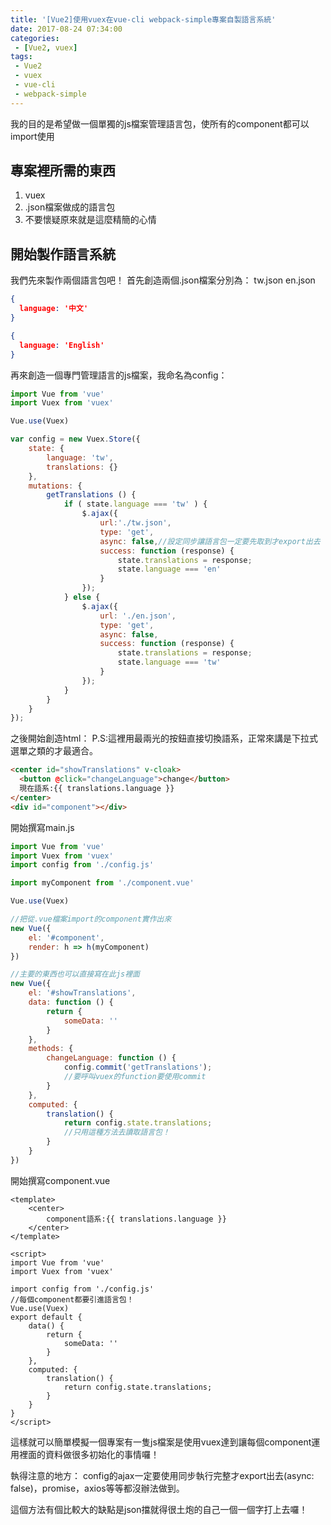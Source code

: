 ```yaml
---
title: '[Vue2]使用vuex在vue-cli webpack-simple專案自製語言系統'
date: 2017-08-24 07:34:00
categories:
 - [Vue2, vuex]
tags:
 - Vue2
 - vuex
 - vue-cli
 - webpack-simple
---
```

我的目的是希望做一個單獨的js檔案管理語言包，使所有的component都可以import使用

## 專案裡所需的東西
1. vuex
2. .json檔案做成的語言包
3. 不要懷疑原來就是這麼精簡的心情


## 開始製作語言系統
我們先來製作兩個語言包吧！
首先創造兩個.json檔案分別為：
tw.json
en.json

``` json tw.json
{
  language: '中文'
}
```
``` json en.json
{
  language: 'English'
}
```

再來創造一個專門管理語言的js檔案，我命名為config：
```javascript config.js
import Vue from 'vue'
import Vuex from 'vuex'

Vue.use(Vuex)

var config = new Vuex.Store({
	state: {
		language: 'tw',
		translations: {}
	},
	mutations: {
		getTranslations () {
			if ( state.language === 'tw' ) {
				$.ajax({
					url:'./tw.json',
					type: 'get',
					async: false,//設定同步讓語言包一定要先取到才export出去
					success: function (response) {
						state.translations = response;
						state.language === 'en'
					}
				});
			} else {
				$.ajax({
					url: './en.json',
					type: 'get',
					async: false,
					success: function (response) {
						state.translations = response;
						state.language === 'tw'
					}
				});
			}
		}
	}
});
```

之後開始創造html：
P.S:這裡用最兩光的按鈕直接切換語系，正常來講是下拉式選單之類的才最適合。
```html index.html
<center id="showTranslations" v-cloak>
  <button @click="changeLanguage">change</button>
  現在語系:{{ translations.language }}
</center>
<div id="component"></div>
```

開始撰寫main.js
```javascript main.js
import Vue from 'vue'
import Vuex from 'vuex'
import config from './config.js'

import myComponent from './component.vue'

Vue.use(Vuex)

//把從.vue檔案import的component實作出來
new Vue({
	el: '#component',
	render: h => h(myComponent)
})

//主要的東西也可以直接寫在此js裡面
new Vue({
	el: '#showTranslations',
	data: function () {
		return {
			someData: ''
		}
	},
	methods: {
		changeLanguage: function () {
			config.commit('getTranslations');
			//要呼叫vuex的function要使用commit
		}
	},
	computed: {
		translation() {
			return config.state.translations;
			//只用這種方法去讀取語言包！
		}
	}
})
```

開始撰寫component.vue
``` vue component.vue
<template>
	<center>
		component語系:{{ translations.language }}
	</center>
</template>

<script>
import Vue from 'vue'
import Vuex from 'vuex'

import config from './config.js'
//每個component都要引進語言包！
Vue.use(Vuex)
export default {
	data() {
		return {
			someData: ''
		}
	},
	computed: {
		translation() {
			return config.state.translations;
		}
	}
}
</script>
```

這樣就可以簡單模擬一個專案有一隻js檔案是使用vuex達到讓每個component運用裡面的資料做很多初始化的事情囉！

執得注意的地方：
config的ajax一定要使用同步執行完整才export出去(async: false)，promise，axios等等都沒辦法做到。

這個方法有個比較大的缺點是json擋就得很土炮的自己一個一個字打上去囉！

